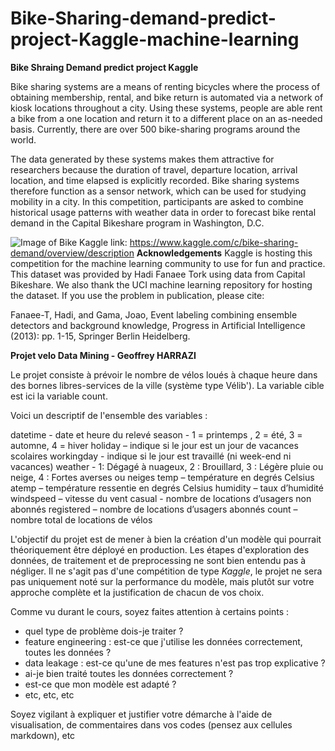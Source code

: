 # Bike-Sharing-demand-predict-project-Kaggle-machine-learning
**Bike Shraing Demand predict project Kaggle**

Bike sharing systems are a means of renting bicycles where the process of obtaining membership, rental, and bike return is automated via a network of kiosk locations throughout a city. Using these systems, people are able rent a bike from a one location and return it to a different place on an as-needed basis. Currently, there are over 500 bike-sharing programs around the world.

The data generated by these systems makes them attractive for researchers because the duration of travel, departure location, arrival location, and time elapsed is explicitly recorded. Bike sharing systems therefore function as a sensor network, which can be used for studying mobility in a city. In this competition, participants are asked to combine historical usage patterns with weather data in order to forecast bike rental demand in the Capital Bikeshare program in Washington, D.C.

![Image of Bike](https://storage.googleapis.com/kaggle-competitions/kaggle/3948/media/bikes.png)
Kaggle link: https://www.kaggle.com/c/bike-sharing-demand/overview/description
**Acknowledgements**
Kaggle is hosting this competition for the machine learning community to use for fun and practice. This dataset was provided by Hadi Fanaee Tork using data from Capital Bikeshare. We also thank the UCI machine learning repository for hosting the dataset. If you use the problem in publication, please cite:

Fanaee-T, Hadi, and Gama, Joao, Event labeling combining ensemble detectors and background knowledge, Progress in Artificial Intelligence (2013): pp. 1-15, Springer Berlin Heidelberg.


**Projet velo Data Mining - Geoffrey HARRAZI**

Le projet consiste à prévoir le nombre de vélos loués à chaque heure dans des bornes libres-services de la ville (système type Vélib'). La variable cible est ici la variable count.

Voici un descriptif de l'ensemble des variables :

datetime - date et heure du relevé
season - 1 = printemps , 2 = été, 3 = automne, 4 = hiver
holiday – indique si le jour est un jour de vacances scolaires
workingday - indique si le jour est travaillé (ni week-end ni vacances)
weather - 1: Dégagé à nuageux, 2 : Brouillard, 3 : Légère pluie ou neige, 4 : Fortes averses ou neiges
temp – température en degrés Celsius
atemp – température ressentie en degrés Celsius
humidity – taux d’humidité
windspeed – vitesse du vent
casual - nombre de locations d’usagers non abonnés
registered – nombre de locations d’usagers abonnés
count – nombre total de locations de vélos

L'objectif du projet est de mener à bien la création d'un modèle qui pourrait théoriquement être déployé en production. Les étapes d'exploration des données, de traitement et de preprocessing ne sont bien entendu pas à négliger. Il ne s'agit pas d'une compétition de type *Kaggle*, le projet ne sera pas uniquement noté sur la performance du modèle, mais plutôt sur votre approche complète et la justification de chacun de vos choix.

Comme vu durant le cours, soyez faites attention à certains points :
- quel type de problème dois-je traiter ?
- feature engineering : est-ce que j'utilise les données correctement, toutes les données ?
- data leakage : est-ce qu'une de mes features n'est pas trop explicative ?
- ai-je bien traité toutes les données correctement ?
- est-ce que mon modèle est adapté ?
- etc, etc, etc

Soyez vigilant à expliquer et justifier votre démarche à l'aide de visualisation, de commentaires dans vos codes (pensez aux cellules markdown), etc